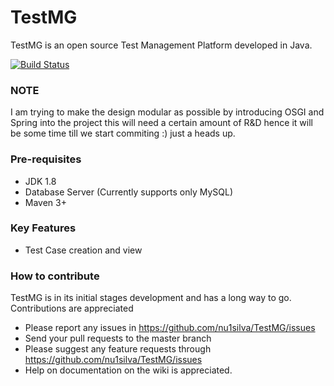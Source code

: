 # TestMG
TestMG is an open source Test Management Platform developed in Java.

[![Build Status](https://travis-ci.org/nu1silva/TestMG.svg?branch=master)](https://travis-ci.org/nu1silva/TestMG)

### NOTE
I am trying to make the design modular as possible by introducing OSGI and Spring into the project this will need a certain amount of R&D hence it will be some time till we start commiting :) just a heads up.

### Pre-requisites
- JDK 1.8
- Database Server (Currently supports only MySQL)
- Maven 3+

### Key Features
- Test Case creation and view

### How to contribute
TestMG is in its initial stages development and has a long way to go. Contributions are appreciated
- Please report any issues in https://github.com/nu1silva/TestMG/issues
- Send your pull requests to the master branch
- Please suggest any feature requests through https://github.com/nu1silva/TestMG/issues
- Help on documentation on the wiki is appreciated.
